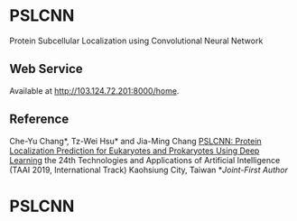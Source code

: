 # PSLCNN
Protein Subcellular Localization using Convolutional Neural Network

## Web Service
Available at http://103.124.72.201:8000/home.

## Reference
Che-Yu Chang*, Tz-Wei Hsu* and Jia-Ming Chang  [PSLCNN: Protein Localization Prediction for Eukaryotes and Prokaryotes Using Deep Learning](https://ieeexplore.ieee.org/abstract/document/8959851) the 24th Technologies and Applications of Artificial Intelligence (TAAI 2019, International Track) Kaohsiung City, Taiwan 
**Joint-First Author*
# PSLCNN

